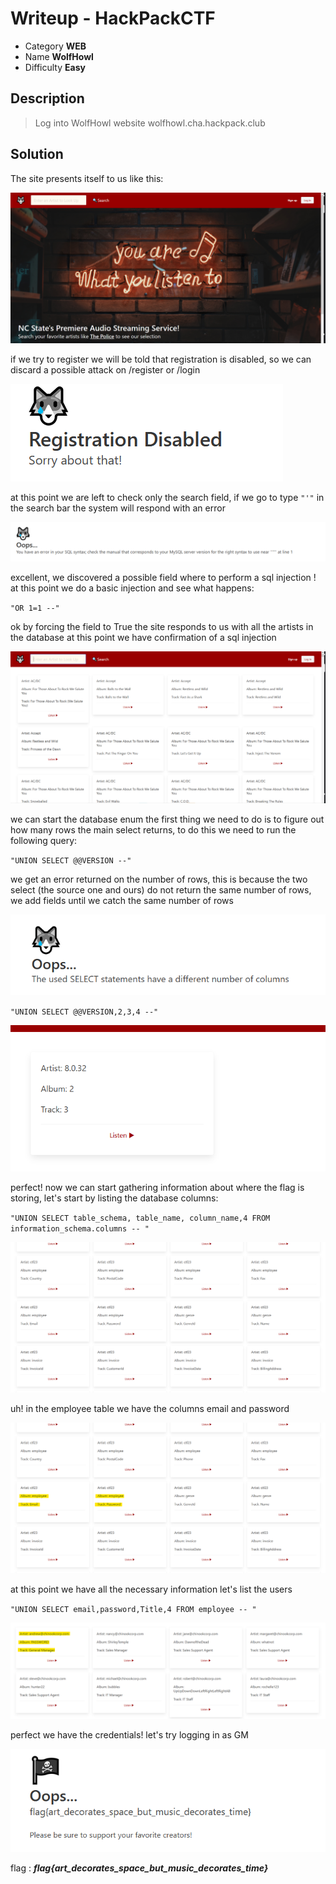 # **Writeup - HackPackCTF**

* Category **WEB** 
* Name **WolfHowl** 
* Difficulty **Easy**


## Description

> Log into WolfHowl website
>wolfhowl.cha.hackpack.club


## **Solution**

The site presents itself to us like this:

![site](img/WolfHowl_site.png)

if we try to register we will be told that registration is disabled, so we can discard a 
possible attack on /register or /login

![site](img/WolfHowl_disabled.png)

at this point we are left to check only the search field, if we go to type `"'"` in the search bar the system will respond with an error

![site](img/WolfHowl_error.png)

excellent, we discovered a possible field where to perform a sql injection !
at this point we do a basic injection and see what happens:

`"OR 1=1 --"`

ok by forcing the field to True the site responds to us with all the artists in the database at this point we have confirmation of a sql injection

![site](img/WolfHowl_or.png)

we can start the database enum
the first thing we need to do is to figure out how many rows the main select returns, to do this we need to run the following query: 

`"UNION SELECT @@VERSION --"`

we get an error returned on the number of rows, this is because the two select (the source one and ours) do not return the same number of rows, we add fields until we catch the same number of rows

![site](img/WolfHowl_select_error.png)

`"UNION SELECT @@VERSION,2,3,4 --"`

![site](img/WolfHowl_select_enum_rows.png)

perfect! now we can start gathering information about where the flag is storing, let's start by listing the database columns:

`"UNION SELECT table_schema, table_name, column_name,4 FROM information_schema.columns -- "`

![site](img/WolfHowl_list_tables.png)

uh! in the employee table we have the columns email and password

![site](img/WolfHowl_list_tables2.png)

at this point we have all the necessary information let's list the users

`"UNION SELECT email,password,Title,4 FROM employee -- "`

![site](img/WolfHowl_users.png)

perfect we have the credentials! 
let's try logging in as GM

![site](img/WolfHowl_flag.png)

flag : ***flag{art_decorates_space_but_music_decorates_time}***
